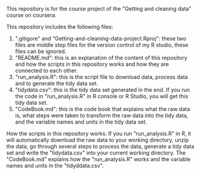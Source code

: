 This repository is for the course project of the "Getting and cleaning data" course on coursera.

This repository includes the following files:
1. ".gitigore" and "Getting-and-cleaning-data-project.Rproj": these two files are middle step files for the version control of my R studio, these files can be ignored.
2. "README.md": this is an explanation of the content of this repository and how the scripts in this repository works and how they are connected to each other.
3. "run_analysis.R": this is the script file to download data, process data and to generate the tidy data set.
4. "tidydata.csv": this is the tidy data set generated in the end. If you run the code in "run_analysis.R" in R console or R Studio, you will get this tidy data set.
5. "CodeBook.md": this is the code book that explains what the raw data is, what steps were taken to transform the raw data into the tidy data, and the variable names and units in the tidy data set.

How the scripts in this repository works:
If you run "run_analysis.R" in R, it will automatically download the raw data to your working directory, unzip the data, go through several steps to process the data, generate a tidy data set and write the "tidydata.csv" into your current working directory. The "CodeBook.md" explains how the "run_analysis.R" works and the variable names and units in the "tidyddata.csv".